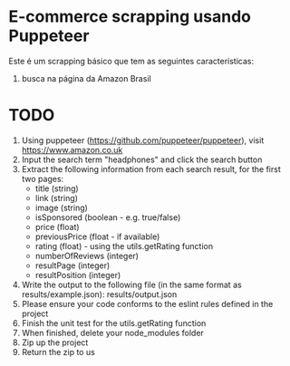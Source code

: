 # E-commerce scrapping usando Puppeteer
Este é um scrapping básico  que tem as seguintes características:
1. busca na página da Amazon Brasil





# TODO
1. Using puppeteer (https://github.com/puppeteer/puppeteer), visit https://www.amazon.co.uk
2. Input the search term "headphones" and click the search button
3. Extract the following information from each search result, for the first two pages:
   - title (string)
   - link (string)
   - image (string)
   - isSponsored (boolean - e.g. true/false)
   - price (float)
   - previousPrice (float - if available)
   - rating (float) - using the utils.getRating function
   - numberOfReviews (integer)
   - resultPage (integer)
   - resultPosition (integer)
4. Write the output to the following file (in the same format as results/example.json): results/output.json
5. Please ensure your code conforms to the eslint rules defined in the project
6. Finish the unit test for the utils.getRating function
7. When finished, delete your node_modules folder
8. Zip up the project
9. Return the zip to us
